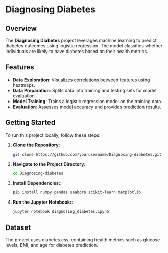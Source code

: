# Diagnosing Diabetes

## Overview

The **Diagnosing Diabetes** project leverages machine learning to predict diabetes outcomes using logistic regression. The model classifies whether individuals are likely to have diabetes based on their health metrics.

## Features

- **Data Exploration**: Visualizes correlations between features using heatmaps.
- **Data Preparation**: Splits data into training and testing sets for model evaluation.
- **Model Training**: Trains a logistic regression model on the training data.
- **Evaluation**: Assesses model accuracy and provides prediction results.

## Getting Started

To run this project locally, follow these steps:

1. **Clone the Repository**:
   ```bash
   git clone https://github.com/yourusername/Diagnosing-diabetes.git
2. **Navigate to the Project Directory:**:
   ```bash
   cd Diagnosing-diabetes
3. **Install Dependencies:**:
   ```bash
   pip install numpy pandas seaborn scikit-learn matplotlib
4. **Run the Jupyter Notebook:**:
   ```bash
   jupyter notebook diagnosing_diabetes.ipynb

## Dataset
The project uses diabetes.csv, containing health metrics such as glucose levels, BMI, and age for diabetes prediction.
